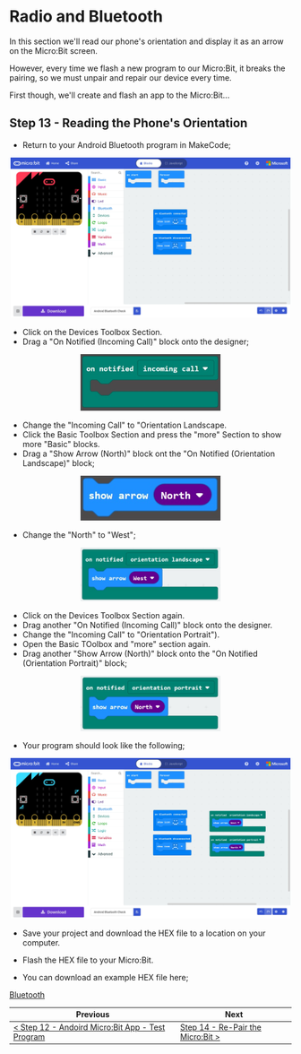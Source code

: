 # Radio and Bluetooth #

In this section we'll read our phone's orientation and display it as an arrow on the Micro:Bit screen.

However, every time we flash a new program to our Micro:Bit, it breaks the pairing, so we must unpair and repair our device every time. 

First though, we'll create and flash an app to the Micro:Bit...

## Step 13 - Reading the Phone's Orientation ##

- Return to your Android Bluetooth program in MakeCode;

<p align="center">
    <img src="images/11-android-bluetooth-program.jpg" width="500px" >
</p>

- Click on the Devices Toolbox Section.
- Drag a "On Notified (Incoming Call)" block onto the designer;

<p align="center">
    <img src="images/13-on-notified-block.jpg" width="250px" >
</p>

- Change the "Incoming Call" to "Orientation Landscape.
- Click the Basic Toolbox Section and press the "more" Section to show more "Basic" blocks.
- Drag a  "Show Arrow (North)" block ont the "On Notified (Orientation Landscape)" block;

<p align="center">
    <img src="images/13-show-arrow-north.jpg" width="250px" >
</p>

- Change the "North" to "West";

<p align="center">
    <img src="images/13-on-notified-block-placed.jpg" width="250px" >
</p>

- Click on the Devices Toolbox Section again.
- Drag another "On Notified (Incoming Call)" block onto the designer.
- Change the "Incoming Call" to "Orientation Portrait").
- Open the Basic TOolbox and "more" section again.
- Drag another "Show Arrow (North)" block onto the "On Notified (Orientation Portrait)" block;

<p align="center">
    <img src="images/13-on-notified-block-portrait-placed.jpg" width="250px" >
</p>

- Your program should look like the following;

<p align="center">
    <img src="images/13-orientation-app.jpg" width="500px" >
</p>

- Save your project and download the HEX file to a location on your computer.
- Flash the HEX file to your Micro:Bit.

- You can download an example HEX file here;

<a href="hex/microbit-Android-Bluetooth-Check.hex">Bluetooth</a>

| Previous | Next |
| -------- | ---- |
| [< Step 12 - Andoird Micro:Bit App - Test Program](12-android-bluetooth-app.md) |[ Step 14 - Re-Pair the Micro:Bit >](14-android-bluetooth-re-pair.md) |
